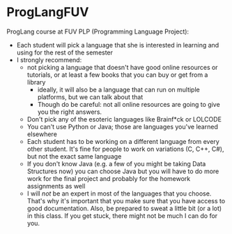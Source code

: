 # ProgLangFUV
ProgLang course at FUV
PLP (Programming Language Project):
  - Each student will pick a language that she is interested in learning and using
    for the rest of the semester
  - I strongly recommend:
     - not picking a language that doesn't have good online resources or tutorials, or at least a
       few books that you can buy or get from a library
         - ideally, it will also be a language that can run on multiple platforms, but we can talk about that
         - Though do be careful: not all online resources are going to give you the right answers.
     - Don't pick any of the esoteric languages like Brainf*ck or LOLCODE
     - You can't use Python or Java; those are languages you've learned elsewhere
     - Each student has to be working on a different language from every other student.  It's fine
       for people to work on variations (C, C++, C#), but not the exact same language
     - If you don't know Java (e.g. a few of you might be taking Data Structures now) you can choose Java but 	you will have to do more work for the final project and probably for the homework assignments as well
     - I will *not* be an expert in most of the languages that you choose.  That's why it's important that you
       make sure that you have access to good documentation.  Also, be prepared to sweat a little bit (or a lot)
       in this class.  If you get stuck, there might not be much I can do for you.
